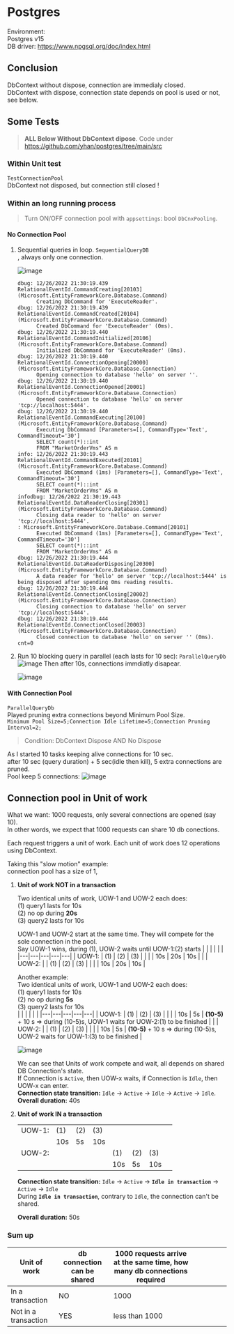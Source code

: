 
# Postgres
Environment:  
Postgres v15  
DB driver: https://www.npgsql.org/doc/index.html  

##  Conclusion
DbContext without dispose, connection are immedialy closed.  
DbContext with dispose, connection state depends on pool is used or not, see below.  

## Some Tests
> **ALL Below Without DbContext dipose**. Code under https://github.com/yhan/postgres/tree/main/src


### Within Unit test
   `TestConnectionPool`  
   DbContext not disposed, but connection still closed !

### Within an long running process
> Turn ON/OFF connection pool with `appsettings`: bool `DbCnxPooling`.  

#### No Connection Pool 
      
   1. Sequential queries in loop.  `SequentialQueryDB`  
      , always only one connection.  
      
      ![image](https://user-images.githubusercontent.com/760399/209582043-b85c3ec3-2e70-40a8-aa19-9948daf34216.png)

       ```
       dbug: 12/26/2022 21:30:19.439 RelationalEventId.CommandCreating[20103] (Microsoft.EntityFrameworkCore.Database.Command)
             Creating DbCommand for 'ExecuteReader'.
       dbug: 12/26/2022 21:30:19.439 RelationalEventId.CommandCreated[20104] (Microsoft.EntityFrameworkCore.Database.Command)
             Created DbCommand for 'ExecuteReader' (0ms).
       dbug: 12/26/2022 21:30:19.440 RelationalEventId.CommandInitialized[20106] (Microsoft.EntityFrameworkCore.Database.Command)
             Initialized DbCommand for 'ExecuteReader' (0ms).
       dbug: 12/26/2022 21:30:19.440 RelationalEventId.ConnectionOpening[20000] (Microsoft.EntityFrameworkCore.Database.Connection)
             Opening connection to database 'hello' on server ''.
       dbug: 12/26/2022 21:30:19.440 RelationalEventId.ConnectionOpened[20001] (Microsoft.EntityFrameworkCore.Database.Connection)
             Opened connection to database 'hello' on server 'tcp://localhost:5444'.
       dbug: 12/26/2022 21:30:19.440 RelationalEventId.CommandExecuting[20100] (Microsoft.EntityFrameworkCore.Database.Command)
             Executing DbCommand [Parameters=[], CommandType='Text', CommandTimeout='30']
             SELECT count(*)::int
             FROM "MarketOrderVms" AS m
       info: 12/26/2022 21:30:19.443 RelationalEventId.CommandExecuted[20101] (Microsoft.EntityFrameworkCore.Database.Command) 
             Executed DbCommand (1ms) [Parameters=[], CommandType='Text', CommandTimeout='30']
             SELECT count(*)::int
             FROM "MarketOrderVms" AS m
       infodbug: 12/26/2022 21:30:19.443 RelationalEventId.DataReaderClosing[20301] (Microsoft.EntityFrameworkCore.Database.Command)
             Closing data reader to 'hello' on server 'tcp://localhost:5444'.
       : Microsoft.EntityFrameworkCore.Database.Command[20101]
             Executed DbCommand (1ms) [Parameters=[], CommandType='Text', CommandTimeout='30']
             SELECT count(*)::int
             FROM "MarketOrderVms" AS m
       dbug: 12/26/2022 21:30:19.444 RelationalEventId.DataReaderDisposing[20300] (Microsoft.EntityFrameworkCore.Database.Command)
             A data reader for 'hello' on server 'tcp://localhost:5444' is being disposed after spending 0ms reading results.
       dbug: 12/26/2022 21:30:19.444 RelationalEventId.ConnectionClosing[20002] (Microsoft.EntityFrameworkCore.Database.Connection)
             Closing connection to database 'hello' on server 'tcp://localhost:5444'.
       dbug: 12/26/2022 21:30:19.444 RelationalEventId.ConnectionClosed[20003] (Microsoft.EntityFrameworkCore.Database.Connection)
             Closed connection to database 'hello' on server '' (0ms).
       cnt=0

       ```
1. Run 10 blocking query in parallel (each lasts for 10 sec): `ParallelQueryDb`  
    ![image](https://user-images.githubusercontent.com/760399/209583694-3c7d5387-6ff5-4489-aa69-ee752a9be690.png)
    Then after 10s, connections immdiatly disapear.
    
    ![image](https://user-images.githubusercontent.com/760399/209585695-c337deae-5985-4cad-94f7-4f42fb42f6f6.png)


#### With Connection Pool
   `ParallelQueryDb`  
   Played pruning extra connections beyond Minimum Pool Size.  
   `Minimum Pool Size=5;Connection Idle Lifetime=5;Connection Pruning Interval=2;`  
   
   > Condition: DbContext Dispose AND No Dispose  
   
   As I started 10 tasks keeping alive connections for 10 sec.  
   after 10 sec (query duration) + 5 sec(idle then kill), 5 extra connections are pruned.  
   Pool keep 5 connections:
   ![image](https://user-images.githubusercontent.com/760399/209584905-4fea0505-62d3-4d09-abc1-613ea1211dfe.png)

 ## Connection pool in Unit of work
 What we want: 1000 requests, only several connections are opened (say 10).   
 In other words, we expect that 1000 requests can share 10 db conections.   
 
 Each request triggers a unit of work. Each unit of work does 12 operations using DbContext.  
 
 
 Taking this "slow motion" example:   
 connection pool has a size of 1,   
 
1. **Unit of work NOT in a transaction**   

   Two identical units of work, UOW-1 and UOW-2  each does:  
   (1) query1 lasts for 10s  
   (2) no op during **20s**  
   (3) query2 lasts for 10s  
  
   UOW-1 and UOW-2 start at the same time. They will compete for the sole connection in the pool.  
   Say UOW-1 wins, during (1), UOW-2 waits until UOW-1:(2) starts
   |   |   |   |   |   |
   |---|---|---|---|---|
   | UOW-1:  |  (1)  |   (2)  | (3)   |   |
   |   | 10s  | 20s  |  10s |   |
   | UOW-2:  |   | (1)  |  (2) | (3)  |
   |   |   | 10s  |  20s | 10s  |

   Another example:  
   Two identical units of work, UOW-1 and UOW-2 each does:  
   (1) query1 lasts for 10s  
   (2) no op during **5s**  
   (3) query2 lasts for 10s  
   |   |   |   |   |   |
   |---|---|---|---|---|
   | UOW-1:  |  (1)  |   (2)  | (3)   |   |
   |   | 10s  | 5s  | **(10-5)** + 10 s   => during (10-5)s, UOW-1 waits for UOW-2:(1) to be finished  |   |
   | UOW-2:  |   | (1)  |  (2) | (3)  |
   |   |   | 10s  |  5s | **(10-5)** + 10 s   => during (10-5)s, UOW-2 waits for UOW-1:(3) to be finished  |
 

   ![image](https://user-images.githubusercontent.com/760399/209679978-25d9a2c9-f863-43db-a703-0495ae174c06.png)


   We can see that Units of work compete and wait, all depends on shared DB Connection's state.  
   If Connection is `Active`, then UOW-x waits, if Connection is `Idle`, then UOW-x can enter.  
   **Connection state transition:** `Idle` -> `Active` -> `Idle` -> `Active` -> `Idle`.
   **Overall duration:** 40s

2. **Unit of work IN a transaction**

   |   |   |   |   |   |   |   |   |
   |---|---|---|---|---|---|---|---|
   | UOW-1:  |  (1)  |   (2)  | (3)   |   |   |   |
   |   | 10s  | 5s  |  10s |   |   |   |
   | UOW-2:  |      |   || (1)  |  (2) | (3)  |
   |   |   |   |   | 10s  |  5s | 10s  |
   
   
    **Connection state transition:** `Idle` -> `Active` -> **`Idle in transaction`** -> `Active` -> `Idle`  
    During **`Idle in transaction`**, contrary to `Idle`, the connection can't be shared. 
    
    **Overall duration:** 50s          
 
 
### Sum up

 | Unit of work  | db connection can be shared  |  1000 requests arrive at the same time, how many db connections required  |   |   |   |   |   |
   |---|---|---|---|---|---|---|---|
   | In a transaction  | NO  | 1000  |  |   |   |   |
   | Not in a transaction  | YES  | less than 1000  |  |   |   |   |
